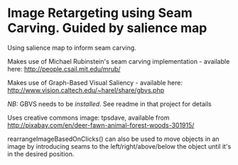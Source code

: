 Image Retargeting using Seam Carving. Guided by salience map
=========================

Using salience map to inform seam carving.

Makes use of Michael Rubinstein's seam carving implementation - available here: http://people.csail.mit.edu/mrub/

Makes use of Graph-Based Visual Saliency - available here: http://www.vision.caltech.edu/~harel/share/gbvs.php

_NB:_ GBVS needs to be *installed*. See readme in that project for details

Uses creative commons image: tpsdave, available from http://pixabay.com/en/deer-fawn-animal-forest-woods-301915/


rearrangeImageBasedOnClicks() can also be used to move objects in an image by introducing seams to the left/right/above/below the object until it's in the desired position.
